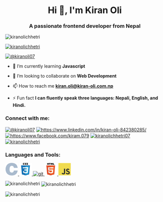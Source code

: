 <h1 align="center">Hi 👋, I'm Kiran Oli</h1>
<h3 align="center">A passionate frontend developer from Nepal</h3>

<p align="left"> <img src="https://komarev.com/ghpvc/?username=kiranolichhetri&label=Profile%20views&color=0e75b6&style=flat" alt="kiranolichhetri" /> </p>

<p align="left"> <a href="https://github.com/ryo-ma/github-profile-trophy"><img src="https://github-profile-trophy.vercel.app/?username=kiranolichhetri" alt="kiranolichhetri" /></a> </p>

<p align="left"> <a href="https://twitter.com/@kiranoli07" target="blank"><img src="https://img.shields.io/twitter/follow/@kiranoli07?logo=twitter&style=for-the-badge" alt="@kiranoli07" /></a> </p>

- 🌱 I’m currently learning **Javascript**

- 👯 I’m looking to collaborate on **Web Development**

- 📫 How to reach me **kiran.oli@kiran-oli.com.np**

- ⚡ Fun fact **I can fluently speak three languages: Nepali, English, and Hindi.**

<h3 align="left">Connect with me:</h3>
<p align="left">
<a href="https://twitter.com/@kiranoli07" target="blank"><img align="center" src="https://raw.githubusercontent.com/rahuldkjain/github-profile-readme-generator/master/src/images/icons/Social/twitter.svg" alt="@kiranoli07" height="30" width="40" /></a>
<a href="https://www.linkedin.com/in/kiran-oli-842380285/" target="blank"><img align="center" src="https://raw.githubusercontent.com/rahuldkjain/github-profile-readme-generator/master/src/images/icons/Social/linked-in-alt.svg" alt="https://www.linkedin.com/in/kiran-oli-842380285/" height="30" width="40" /></a>
<a href="https://fb.com/https://www.facebook.com/kiram.079" target="blank"><img align="center" src="https://raw.githubusercontent.com/rahuldkjain/github-profile-readme-generator/master/src/images/icons/Social/facebook.svg" alt="https://www.facebook.com/kiram.079" height="30" width="40" /></a>
<a href="https://instagram.com/kiranolichhetri07" target="blank"><img align="center" src="https://raw.githubusercontent.com/rahuldkjain/github-profile-readme-generator/master/src/images/icons/Social/instagram.svg" alt="kiranolichhetri07" height="30" width="40" /></a>
<a href="https://www.leetcode.com/kiranolichhetri" target="blank"><img align="center" src="https://raw.githubusercontent.com/rahuldkjain/github-profile-readme-generator/master/src/images/icons/Social/leet-code.svg" alt="kiranolichhetri" height="30" width="40" /></a>
</p>

<h3 align="left">Languages and Tools:</h3>
<p align="left"> <a href="https://www.cprogramming.com/" target="_blank" rel="noreferrer"> <img src="https://raw.githubusercontent.com/devicons/devicon/master/icons/c/c-original.svg" alt="c" width="40" height="40"/> </a> <a href="https://www.w3schools.com/css/" target="_blank" rel="noreferrer"> <img src="https://raw.githubusercontent.com/devicons/devicon/master/icons/css3/css3-original-wordmark.svg" alt="css3" width="40" height="40"/> </a> <a href="https://git-scm.com/" target="_blank" rel="noreferrer"> <img src="https://www.vectorlogo.zone/logos/git-scm/git-scm-icon.svg" alt="git" width="40" height="40"/> </a> <a href="https://www.w3.org/html/" target="_blank" rel="noreferrer"> <img src="https://raw.githubusercontent.com/devicons/devicon/master/icons/html5/html5-original-wordmark.svg" alt="html5" width="40" height="40"/> </a> <a href="https://developer.mozilla.org/en-US/docs/Web/JavaScript" target="_blank" rel="noreferrer"> <img src="https://raw.githubusercontent.com/devicons/devicon/master/icons/javascript/javascript-original.svg" alt="javascript" width="40" height="40"/> </a> </p>

<p><img align="left" src="https://github-readme-stats.vercel.app/api/top-langs?username=kiranolichhetri&show_icons=true&locale=en&layout=compact" alt="kiranolichhetri" /></p>

<p>&nbsp;<img align="center" src="https://github-readme-stats.vercel.app/api?username=kiranolichhetri&show_icons=true&locale=en" alt="kiranolichhetri" /></p>

<p><img align="center" src="https://github-readme-streak-stats.herokuapp.com/?user=kiranolichhetri&" alt="kiranolichhetri" /></p>
